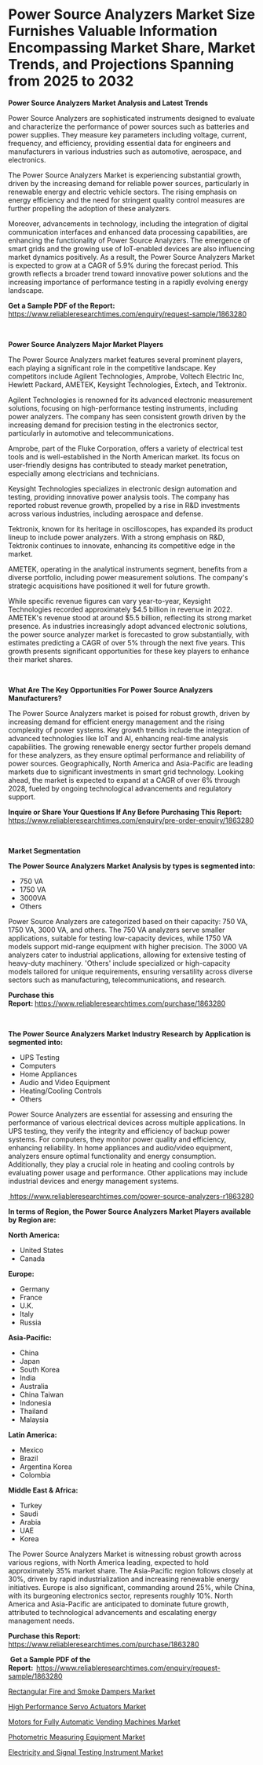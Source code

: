 <p><h1>Power Source Analyzers Market Size Furnishes Valuable Information Encompassing Market Share, Market Trends, and Projections Spanning from 2025 to 2032</h1></p><p><strong>Power Source Analyzers Market Analysis and Latest Trends</strong></p>
<p><p>Power Source Analyzers are sophisticated instruments designed to evaluate and characterize the performance of power sources such as batteries and power supplies. They measure key parameters including voltage, current, frequency, and efficiency, providing essential data for engineers and manufacturers in various industries such as automotive, aerospace, and electronics.</p><p>The Power Source Analyzers Market is experiencing substantial growth, driven by the increasing demand for reliable power sources, particularly in renewable energy and electric vehicle sectors. The rising emphasis on energy efficiency and the need for stringent quality control measures are further propelling the adoption of these analyzers. </p><p>Moreover, advancements in technology, including the integration of digital communication interfaces and enhanced data processing capabilities, are enhancing the functionality of Power Source Analyzers. The emergence of smart grids and the growing use of IoT-enabled devices are also influencing market dynamics positively. As a result, the Power Source Analyzers Market is expected to grow at a CAGR of 5.9% during the forecast period. This growth reflects a broader trend toward innovative power solutions and the increasing importance of performance testing in a rapidly evolving energy landscape.</p></p>
<p><strong>Get a Sample PDF of the Report:&nbsp;</strong> <a href="https://www.reliableresearchtimes.com/enquiry/request-sample/1863280?utm_campaign=2109&utm_medium=2&utm_source=Github&utm_content=ia&utm_term=28022025&utm_id=power-source-analyzers">https://www.reliableresearchtimes.com/enquiry/request-sample/1863280</a></p>
<p>&nbsp;</p>
<p><strong>Power Source Analyzers Major Market Players</strong></p>
<p><p>The Power Source Analyzers market features several prominent players, each playing a significant role in the competitive landscape. Key competitors include Agilent Technologies, Amprobe, Voltech Electric Inc, Hewlett Packard, AMETEK, Keysight Technologies, Extech, and Tektronix.</p><p>Agilent Technologies is renowned for its advanced electronic measurement solutions, focusing on high-performance testing instruments, including power analyzers. The company has seen consistent growth driven by the increasing demand for precision testing in the electronics sector, particularly in automotive and telecommunications.</p><p>Amprobe, part of the Fluke Corporation, offers a variety of electrical test tools and is well-established in the North American market. Its focus on user-friendly designs has contributed to steady market penetration, especially among electricians and technicians.</p><p>Keysight Technologies specializes in electronic design automation and testing, providing innovative power analysis tools. The company has reported robust revenue growth, propelled by a rise in R&D investments across various industries, including aerospace and defense.</p><p>Tektronix, known for its heritage in oscilloscopes, has expanded its product lineup to include power analyzers. With a strong emphasis on R&D, Tektronix continues to innovate, enhancing its competitive edge in the market.</p><p>AMETEK, operating in the analytical instruments segment, benefits from a diverse portfolio, including power measurement solutions. The company's strategic acquisitions have positioned it well for future growth.</p><p>While specific revenue figures can vary year-to-year, Keysight Technologies recorded approximately $4.5 billion in revenue in 2022. AMETEK's revenue stood at around $5.5 billion, reflecting its strong market presence. As industries increasingly adopt advanced electronic solutions, the power source analyzer market is forecasted to grow substantially, with estimates predicting a CAGR of over 5% through the next five years. This growth presents significant opportunities for these key players to enhance their market shares.</p></p>
<p>&nbsp;</p>
<p><strong>What Are The Key Opportunities For Power Source Analyzers Manufacturers?</strong></p>
<p><p>The Power Source Analyzers market is poised for robust growth, driven by increasing demand for efficient energy management and the rising complexity of power systems. Key growth trends include the integration of advanced technologies like IoT and AI, enhancing real-time analysis capabilities. The growing renewable energy sector further propels demand for these analyzers, as they ensure optimal performance and reliability of power sources. Geographically, North America and Asia-Pacific are leading markets due to significant investments in smart grid technology. Looking ahead, the market is expected to expand at a CAGR of over 6% through 2028, fueled by ongoing technological advancements and regulatory support.</p></p>
<p><strong>Inquire or Share Your Questions If Any Before Purchasing This Report:</strong> <a href="https://www.reliableresearchtimes.com/enquiry/pre-order-enquiry/1863280?utm_campaign=2109&utm_medium=2&utm_source=Github&utm_content=ia&utm_term=28022025&utm_id=power-source-analyzers">https://www.reliableresearchtimes.com/enquiry/pre-order-enquiry/1863280</a></p>
<p>&nbsp;</p>
<p><strong>Market Segmentation</strong></p>
<p><strong>The Power Source Analyzers Market Analysis by types is segmented into:</strong></p>
<p><ul><li>750 VA</li><li>1750 VA</li><li>3000VA</li><li>Others</li></ul></p>
<p><p>Power Source Analyzers are categorized based on their capacity: 750 VA, 1750 VA, 3000 VA, and others. The 750 VA analyzers serve smaller applications, suitable for testing low-capacity devices, while 1750 VA models support mid-range equipment with higher precision. The 3000 VA analyzers cater to industrial applications, allowing for extensive testing of heavy-duty machinery. 'Others' include specialized or high-capacity models tailored for unique requirements, ensuring versatility across diverse sectors such as manufacturing, telecommunications, and research.</p></p>
<p><strong>Purchase this Report:&nbsp;</strong><a href="https://www.reliableresearchtimes.com/purchase/1863280?utm_campaign=2109&utm_medium=2&utm_source=Github&utm_content=ia&utm_term=28022025&utm_id=power-source-analyzers">https://www.reliableresearchtimes.com/purchase/1863280</a></p>
<p>&nbsp;</p>
<p><strong>The Power Source Analyzers Market Industry Research by Application is segmented into:</strong></p>
<p><ul><li>UPS Testing</li><li>Computers</li><li>Home Appliances</li><li>Audio and Video Equipment</li><li>Heating/Cooling Controls</li><li>Others</li></ul></p>
<p><p>Power Source Analyzers are essential for assessing and ensuring the performance of various electrical devices across multiple applications. In UPS testing, they verify the integrity and efficiency of backup power systems. For computers, they monitor power quality and efficiency, enhancing reliability. In home appliances and audio/video equipment, analyzers ensure optimal functionality and energy consumption. Additionally, they play a crucial role in heating and cooling controls by evaluating power usage and performance. Other applications may include industrial devices and energy management systems.</p></p>
<p><a href="https://www.reliableresearchtimes.com/power-source-analyzers-r1863280?utm_campaign=2109&utm_medium=2&utm_source=Github&utm_content=ia&utm_term=28022025&utm_id=power-source-analyzers">&nbsp;https://www.reliableresearchtimes.com/power-source-analyzers-r1863280</a></p>
<p><strong>In terms of Region, the Power Source Analyzers Market Players available by Region are:</strong></p>
<p>
    <p> <strong> North America: </strong>
        <ul>
            <li>United States</li>
            <li>Canada</li>
        </ul>
        </p> 
    <p> <strong> Europe: </strong>
        <ul>
            <li>Germany</li>
            <li>France</li>
            <li>U.K.</li>
            <li>Italy</li>
            <li>Russia</li>
        </ul>
        </p> 
    <p> <strong> Asia-Pacific: </strong>
        <ul>
            <li>China</li>
            <li>Japan</li>
            <li>South Korea</li>
            <li>India</li>
            <li>Australia</li>
            <li>China Taiwan</li>
            <li>Indonesia</li>
            <li>Thailand</li>
            <li>Malaysia</li>
        </ul>
        </p> 
    <p> <strong> Latin America: </strong>
        <ul>
            <li>Mexico</li>
            <li>Brazil</li>
            <li>Argentina Korea</li>
            <li>Colombia</li>
        </ul>
        </p> 
    <p> <strong> Middle East & Africa: </strong>
        <ul>
            <li>Turkey</li>
            <li>Saudi</li>
            <li>Arabia</li>
            <li>UAE</li>
            <li>Korea</li>
        </ul>
    </p>
    </p>
<p><p>The Power Source Analyzers Market is witnessing robust growth across various regions, with North America leading, expected to hold approximately 35% market share. The Asia-Pacific region follows closely at 30%, driven by rapid industrialization and increasing renewable energy initiatives. Europe is also significant, commanding around 25%, while China, with its burgeoning electronics sector, represents roughly 10%. North America and Asia-Pacific are anticipated to dominate future growth, attributed to technological advancements and escalating energy management needs.</p></p>
<p><strong>Purchase this Report: </strong><a href="https://www.reliableresearchtimes.com/purchase/1863280?utm_campaign=2109&utm_medium=2&utm_source=Github&utm_content=ia&utm_term=28022025&utm_id=power-source-analyzers">https://www.reliableresearchtimes.com/purchase/1863280</a></p>
<p>&nbsp;<strong>Get a Sample PDF of the Report:&nbsp;&nbsp;</strong><a href="https://www.reliableresearchtimes.com/enquiry/request-sample/1863280?utm_campaign=2109&utm_medium=2&utm_source=Github&utm_content=ia&utm_term=28022025&utm_id=power-source-analyzers">https://www.reliableresearchtimes.com/enquiry/request-sample/1863280</a></p>
<p><strong></strong></p>
<p><p><a href="https://github.com/steegwajma22/Market-Research-Report-List-1/blob/main/rectangular-fire-and-smoke-dampers-market.md?utm_campaign=2109&utm_medium=2&utm_source=Github&utm_content=ia&utm_term=28022025&utm_id=power-source-analyzers">Rectangular Fire and Smoke Dampers Market</a></p><p><a href="https://github.com/rokiahgrendy/Market-Research-Report-List-1/blob/main/high-performance-servo-actuators-market.md?utm_campaign=2109&utm_medium=2&utm_source=Github&utm_content=ia&utm_term=28022025&utm_id=power-source-analyzers">High Performance Servo Actuators Market</a></p><p><a href="https://github.com/kaniselway4c/Market-Research-Report-List-1/blob/main/motors-for-fully-automatic-vending-machines-market.md?utm_campaign=2109&utm_medium=2&utm_source=Github&utm_content=ia&utm_term=28022025&utm_id=power-source-analyzers">Motors for Fully Automatic Vending Machines Market</a></p><p><a href="https://github.com/nagateyisu29/Market-Research-Report-List-1/blob/main/photometric-measuring-equipment-market.md?utm_campaign=2109&utm_medium=2&utm_source=Github&utm_content=ia&utm_term=28022025&utm_id=power-source-analyzers">Photometric Measuring Equipment Market</a></p><p><a href="https://github.com/guzasbahsas/Market-Research-Report-List-1/blob/main/electricity-and-signal-testing-instrument-market.md?utm_campaign=2109&utm_medium=2&utm_source=Github&utm_content=ia&utm_term=28022025&utm_id=power-source-analyzers">Electricity and Signal Testing Instrument Market</a></p></p>